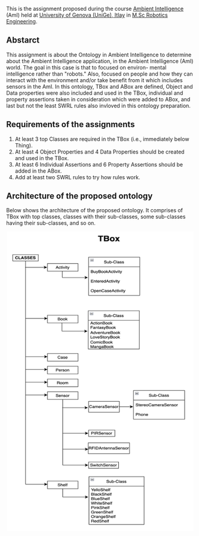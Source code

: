 This is the assignment proposed during the course [Ambient Intelligence](https://corsi.unige.it/en/off.f/2022/ins/59431?codcla=10635) (AmI) held at [University of Genova (UniGe), Itlay](https://unige.it/en) in [M.Sc Robotics Engineering](https://corsi.unige.it/en/corsi/10635).

## Abstarct ##
This assignment is about the Ontology in Ambient Intelligence to determine about the Ambient Intelligence application, in the Ambient Intelligence (AmI) world. The goal in this case is that to focused on environ- mental intelligence rather than "robots." Also, focused on people and how they can interact with the environment and/or take benefit from it which includes sensors in the AmI. In this ontology, TBox and ABox are defined, Object and Data properties were also included and used in the TBox, individual and property assertions taken in consideration which were added to ABox, and last but not the least SWRL rules also invloved in this ontology preparation.

## Requirements of the assignments ##

1. At least 3 top Classes are required in the TBox (i.e., immediately below Thing).
2. At least 4 Object Properties and 4 Data Properties should be created and used in the TBox.
3. At least 6 Individual Assertions and 6 Property Assertions should be added in the ABox.
4. Add at least two SWRL rules to try how rules work.

## Architecture of the proposed ontology ##

Below shows the architecture of the proposed ontology. It comprises of TBox with top classes, classes with their sub-classes, some sub-classes having their sub-classes, and so on.

<p align="center">
  <img width="500" height="800" src="https://github.com/ankurkohli007/Smart_Book_Store_Ontology/blob/7c2795630599a03cf25b4a1904ab8948f999cb7c/image1.png">
</p>
